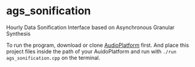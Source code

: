 # ags_sonification
Hourly Data Sonification Interface based on Asynchronous Granular Synthesis

To run the program, download or clone [AudioPlatform](https://github.com/kybr/AudioPlatform) first.
And place this project files inside the path of your AuidoPlatform and run with `./run ags_sonification.cpp` on the terminal.
